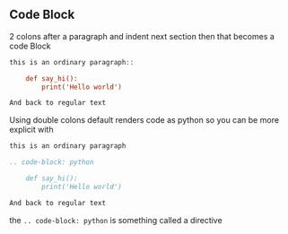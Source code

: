 
## Code Block

2 colons after a paragraph and indent next section then that becomes a code Block

```rst
this is an ordinary paragraph::

    def say_hi():
        print('Hello world')

And back to regular text
```

Using double colons default renders code as python so you can be more explicit with

```rst
this is an ordinary paragraph

.. code-block: python

    def say_hi():
        print('Hello world')

And back to regular text
```

the `.. code-block: python` is something called a directive
